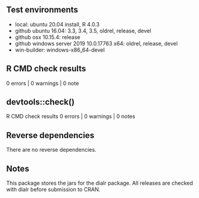 ## Test environments
* local: ubuntu 20.04 install, R 4.0.3
* github ubuntu 16.04: 3.3, 3.4, 3.5, oldrel, release, devel
* github osx 10.15.4: release
* github windows server 2019 10.0.17763 x64: oldrel, release, devel
* win-builder: windows-x86_64-devel

## R CMD check results

0 errors | 0 warnings | 0 note

## devtools::check()

R CMD check results
0 errors | 0 warnings | 0 notes

## Reverse dependencies

There are no reverse dependencies.

## Notes

This package stores the jars for the dialr package. All releases are checked with dialr before submission to CRAN.
